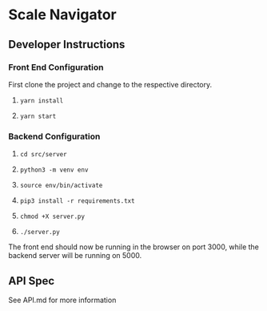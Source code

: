 # Scale Navigator

## Developer Instructions

### Front End Configuration

First clone the project and change to the respective directory.

1. `yarn install` 

2. `yarn start`

### Backend Configuration

1. `cd src/server`

2. `python3 -m venv env`

3. `source env/bin/activate`

4. `pip3 install -r requirements.txt`

5. `chmod +X server.py`

6. `./server.py` 

The front end should now be running in the browser on port 3000,
while the backend server will be running on 5000. 


## API Spec
See API.md for more information
